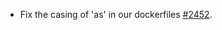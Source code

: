 * Fix the casing of 'as' in our dockerfiles [#2452](https://github.com/provenance-io/provenance/issues/2452).

